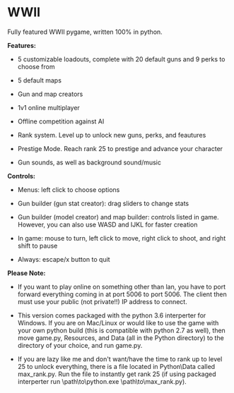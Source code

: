 # WWII
Fully featured WWII pygame, written 100% in python.


**Features:**


* 5 customizable loadouts, complete with 20 default guns and 9 perks to choose from

* 5 default maps

* Gun and map creators

* 1v1 online multiplayer

* Offline competition against AI

* Rank system. Level up to unlock new guns, perks, and feautures

* Prestige Mode. Reach rank 25 to prestige and advance your character 

* Gun sounds, as well as background sound/music



**Controls:**

* Menus: left click to choose options

* Gun builder (gun stat creator): drag sliders to change stats

* Gun builder (model creator) and map builder: controls listed in game. However, you can also use WASD and IJKL for faster creation

* In game: mouse to turn, left click to move, right click to shoot, and right shift to pause

* Always: escape/x button to quit
 


**Please Note:**

* If you want to play online on something other than lan, you have to port forward everything coming in at port 5006 to port 5006. The client then must use your public (not private!!) IP address to connect.


* This version comes packaged with the python 3.6 interperter for Windows. If you are on Mac/Linux or would like to use the game with your own python build (this is compatible with python 2.7 as well), then move game.py, Resources, and Data (all in the Python directory) to the directory of your choice, and run game.py.


* If you are lazy like me and don't want/have the time to rank up to level 25 to unlock everything, there is a file located in Python\Data called max\_rank.py. Run the file to instantly get rank 25 (if using packaged interperter run \path\to\python.exe \path\to\max\_rank.py).
